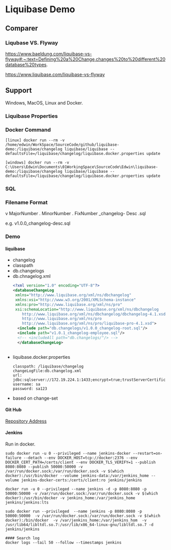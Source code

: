 # Liquibase Demo

## Comparer
### Liqubase VS. Flyway

https://www.baeldung.com/liquibase-vs-flyway#:~:text=Defining%20a%20Change,changes%20to%20different%20database%20types.

https://www.liquibase.com/liquibase-vs-flyway

## Support
Windows, MacOS, Linux and Docker.

### Liquibase Properties


### Docker Command
``` 
[linux] docker run --rm -v /home/edwin/WorkSpace/SourceCode/github/liquibase-demo:/liquibase/changelog liquibase/liquibase --defaultsFile=/liquibase/changelog/liquibase.docker.properties update

[windows] docker run --rm -v C:\Users\Edwin\Documents\01WorkingSpace\SourceCode\Edwin\liquibase-demo:/liquibase/changelog liquibase/liquibase --defaultsFile=/liquibase/changelog/liquibase.docker.properties update
```

### SQL

### Filename Format

v MajorNumber . MinorNumber . FixNumber _changelog- Desc .sql

e.g. v1.0.0_changelog-desc.sql

### Demo
#### liquibase
- changelog
- classpath
- db.changelogs
- db.chnagelog.xml
  ```xml
  <?xml version="1.0" encoding="UTF-8"?>
  <databaseChangeLog
   xmlns="http://www.liquibase.org/xml/ns/dbchangelog"
   xmlns:xsi="http://www.w3.org/2001/XMLSchema-instance"
   xmlns:pro="http://www.liquibase.org/xml/ns/pro"
   xsi:schemaLocation="http://www.liquibase.org/xml/ns/dbchangelog
      http://www.liquibase.org/xml/ns/dbchangelog/dbchangelog-4.1.xsd
      http://www.liquibase.org/xml/ns/pro 
      http://www.liquibase.org/xml/ns/pro/liquibase-pro-4.1.xsd">  
    <include path="db.changelogs/v1.0.0_changelog-root.sql"/>
    <include path="v1.0.1_changelog-employee.sql"/>
    <!-- <includeAll path="db.changelogs/"/> -->
    </databaseChangeLog>
        
- liquibase.docker.properties
  ```
  classpath: /liquibase/changelog
  changeLogFile:db.changelog.xml
  url: jdbc:sqlserver://172.19.224.1:1433;encrypt=true;trustServerCertificate=true;databaseName=inpart;
  username: sa
  password: sa123
 - based on change-set
 
 #### Git Hub
 [Repository Address](https://github.com/itrice/liquibase-demo)
 #### Jenkins
  Run in docker.
  ```
  sudo docker run -u 0 --privileged --name jenkins-docker --restart=on-failure --detach --env DOCKER_HOST=tcp://docker:2376 --env DOCKER_CERT_PATH=/certs/client --env DOCKER_TLS_VERIFY=1 --publish 8080:8080 --publish 50000:50000 -v /var/run/docker.sock:/var/run/docker.sock -v $(which docker):/usr/bin/docker --volume jenkins-data:/var/jenkins_home --volume jenkins-docker-certs:/certs/client:ro jenkins/jenkins

  docker run -u 0 --privileged --name jenkins -d -p 8080:8080 -p 50000:50000 -v /var/run/docker.sock:/var/run/docker.sock -v $(which docker):/usr/bin/docker -v jenkins_home:/var/jenkins_home jenkins/jenkins:lts

  sudo docker run --privileged  --name jenkins -p 8080:8080 -p 50000:50000  -v /var/run/docker.sock:/var/run/docker.sock -v $(which docker):/bin/docker  -v /var/jenkins_home:/var/jenkins_hom  -v /usr/lib64/libltdl.so.7:/usr/lib/x86_64-linux-gnu/libltdl.so.7 -d jenkins/jenkins

  #### Search log
  docker logs --tail 50 --follow --timestamps jenkins


